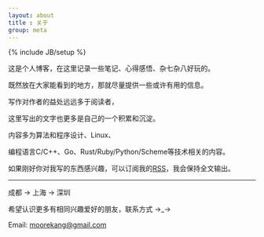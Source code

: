 ```yaml
---
layout: about
title : 关于
group: meta
---
```

{% include JB/setup %}

 这是个人博客，在这里记录一些笔记、心得感悟、杂七杂八好玩的。

 既然放在大家能看到的地方，那就尽量提供一些或许有用的信息。

 写作对作者的益处远远多于阅读者，

 这里写出的文字也更多是自己的一个积累和沉淀。

 内容多为算法和程序设计、Linux、

 编程语言C/C++、Go、Rust/Ruby/Python/Scheme等技术相关的内容。

 如果刚好你对我写的东西感兴趣，可以订阅我的[RSS](atom.xml)，我会保持全文输出。

 --------------------------------------------

 成都 -> 上海 -> 深圳

 希望认识更多有相同兴趣爱好的朋友，联系方式 →_→

 Email: moorekang@gmail.com
